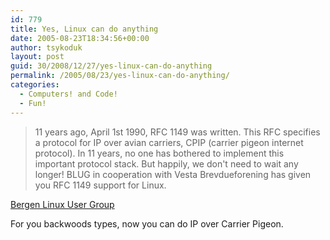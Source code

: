 ```yaml
---
id: 779
title: Yes, Linux can do anything
date: 2005-08-23T18:34:56+00:00
author: tsykoduk
layout: post
guid: 30/2008/12/27/yes-linux-can-do-anything
permalink: /2005/08/23/yes-linux-can-do-anything/
categories:
  - Computers! and Code!
  - Fun!
---
```


> 11 years ago, April 1st 1990, RFC 1149 was written. This RFC specifies a protocol for IP over avian carriers, CPIP (carrier pigeon internet protocol). In 11 years, no one has bothered to implement this important protocol stack. But happily, we don't need to wait any longer! BLUG in cooperation with Vesta Brevdueforening has given you RFC 1149 support for Linux.

[Bergen Linux User Group](http://www.blug.linux.no/rfc1149/)

For you backwoods types, now you can do IP over Carrier Pigeon.
